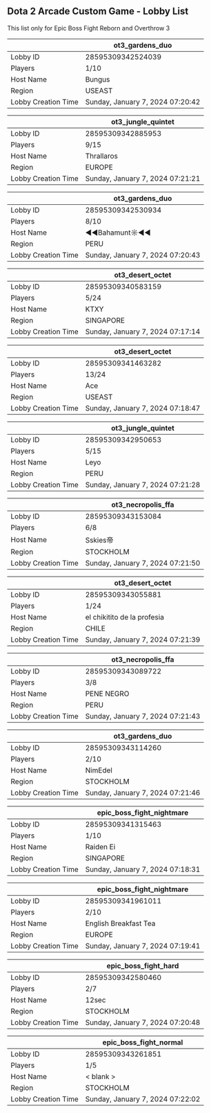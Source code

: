 ## Dota 2 Arcade Custom Game - Lobby List

This list only for Epic Boss Fight Reborn and Overthrow 3

|  | ot3_gardens_duo |
| ------ | ------ |
| Lobby ID | 28595309342524039 |
| Players | 1/10 |
| Host Name | Bungus |
| Region | USEAST |
| Lobby Creation Time | Sunday, January 7, 2024 07:20:42 |


|  | ot3_jungle_quintet |
| ------ | ------ |
| Lobby ID | 28595309342885953 |
| Players | 9/15 |
| Host Name | Thrallaros |
| Region | EUROPE |
| Lobby Creation Time | Sunday, January 7, 2024 07:21:21 |


|  | ot3_gardens_duo |
| ------ | ------ |
| Lobby ID | 28595309342530934 |
| Players | 8/10 |
| Host Name | ◄◄Bahamunt☼◄◄ |
| Region | PERU |
| Lobby Creation Time | Sunday, January 7, 2024 07:20:43 |


|  | ot3_desert_octet |
| ------ | ------ |
| Lobby ID | 28595309340583159 |
| Players | 5/24 |
| Host Name | KTXY |
| Region | SINGAPORE |
| Lobby Creation Time | Sunday, January 7, 2024 07:17:14 |


|  | ot3_desert_octet |
| ------ | ------ |
| Lobby ID | 28595309341463282 |
| Players | 13/24 |
| Host Name | Ace |
| Region | USEAST |
| Lobby Creation Time | Sunday, January 7, 2024 07:18:47 |


|  | ot3_jungle_quintet |
| ------ | ------ |
| Lobby ID | 28595309342950653 |
| Players | 5/15 |
| Host Name | Leyo |
| Region | PERU |
| Lobby Creation Time | Sunday, January 7, 2024 07:21:28 |


|  | ot3_necropolis_ffa |
| ------ | ------ |
| Lobby ID | 28595309343153084 |
| Players | 6/8 |
| Host Name | Sskies帝 |
| Region | STOCKHOLM |
| Lobby Creation Time | Sunday, January 7, 2024 07:21:50 |


|  | ot3_desert_octet |
| ------ | ------ |
| Lobby ID | 28595309343055881 |
| Players | 1/24 |
| Host Name | el chikitito de la profesia |
| Region | CHILE |
| Lobby Creation Time | Sunday, January 7, 2024 07:21:39 |


|  | ot3_necropolis_ffa |
| ------ | ------ |
| Lobby ID | 28595309343089722 |
| Players | 3/8 |
| Host Name | PENE  NEGRO |
| Region | PERU |
| Lobby Creation Time | Sunday, January 7, 2024 07:21:43 |


|  | ot3_gardens_duo |
| ------ | ------ |
| Lobby ID | 28595309343114260 |
| Players | 2/10 |
| Host Name | NimEdel |
| Region | STOCKHOLM |
| Lobby Creation Time | Sunday, January 7, 2024 07:21:46 |


|  | epic_boss_fight_nightmare |
| ------ | ------ |
| Lobby ID | 28595309341315463 |
| Players | 1/10 |
| Host Name | Raiden Ei |
| Region | SINGAPORE |
| Lobby Creation Time | Sunday, January 7, 2024 07:18:31 |


|  | epic_boss_fight_nightmare |
| ------ | ------ |
| Lobby ID | 28595309341961011 |
| Players | 2/10 |
| Host Name | English Breakfast Tea |
| Region | EUROPE |
| Lobby Creation Time | Sunday, January 7, 2024 07:19:41 |


|  | epic_boss_fight_hard |
| ------ | ------ |
| Lobby ID | 28595309342580460 |
| Players | 2/7 |
| Host Name | 12sec |
| Region | STOCKHOLM |
| Lobby Creation Time | Sunday, January 7, 2024 07:20:48 |


|  | epic_boss_fight_normal |
| ------ | ------ |
| Lobby ID | 28595309343261851 |
| Players | 1/5 |
| Host Name | < blank > |
| Region | STOCKHOLM |
| Lobby Creation Time | Sunday, January 7, 2024 07:22:02 |


